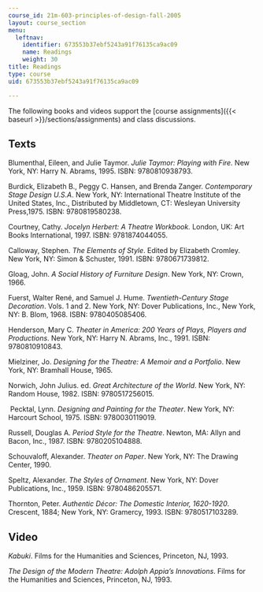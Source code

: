 ```yaml
---
course_id: 21m-603-principles-of-design-fall-2005
layout: course_section
menu:
  leftnav:
    identifier: 673553b37ebf5243a91f76135ca9ac09
    name: Readings
    weight: 30
title: Readings
type: course
uid: 673553b37ebf5243a91f76135ca9ac09

---
```


The following books and videos support the [course assignments]({{< baseurl >}}/sections/assignments) and class discussions.

Texts
-----

Blumenthal, Eileen, and Julie Taymor. _Julie Taymor: Playing with Fire._ New York, NY: Harry N. Abrams, 1995. ISBN: 9780810938793.

Burdick, Elizabeth B., Peggy C. Hansen, and Brenda Zanger. _Contemporary Stage Design U.S.A_. New York, NY: International Theatre Institute of the United States, Inc., Distributed by Middletown, CT: Wesleyan University Press,1975. ISBN: 9780819580238.

Courtney, Cathy. _Jocelyn Herbert: A Theatre Workbook._ London, UK: Art Books International, 1997. ISBN: 9781874044055.

Calloway, Stephen. _The Elements of Style_. Edited by Elizabeth Cromley. New York, NY: Simon & Schuster, 1991. ISBN: 9780671739812.

Gloag, John. _A Social History of Furniture Design_. New York, NY: Crown, 1966.

Fuerst, Walter René, and Samuel J. Hume. _Twentieth-Century Stage Decoration_. Vols. 1 and 2. New York, NY: Dover Publications, Inc., New York, NY: B. Blom, 1968. ISBN: 9780405085406.

Henderson, Mary C. _Theater in America: 200 Years of Plays, Players and Productions_. New York, NY: Harry N. Abrams, Inc., 1991. ISBN: 9780810910843.

Mielziner, Jo. _Designing for the Theatre: A Memoir and a Portfolio_. New York, NY: Bramhall House, 1965.

Norwich, John Julius. ed. _Great Architecture of the World_. New York, NY: Random House, 1982. ISBN: 9780517256015.

 Pecktal, Lynn. _Designing and Painting for the Theater_. New York, NY: Harcourt School, 1975. ISBN: 9780030119019.

Russell, Douglas A. _Period Style for the Theatre_. Newton, MA: Allyn and Bacon, Inc., 1987. ISBN: 9780205104888.

Schouvaloff, Alexander. _Theater on Paper_. New York, NY: The Drawing Center, 1990.

Speltz, Alexander. _The Styles of Ornament_. New York, NY: Dover Publications, Inc., 1959. ISBN: 9780486205571.

Thornton, Peter. _Authentic Décor: The Domestic Interior,_ _1620-1920_. Crescent, 1884; New York, NY: Gramercy, 1993. ISBN: 9780517103289.

Video
-----

_Kabuki_. Films for the Humanities and Sciences, Princeton, NJ, 1993.

_The Design of the Modern Theatre: Adolph Appia’s Innovations_. Films for the Humanities and Sciences, Princeton, NJ, 1993.